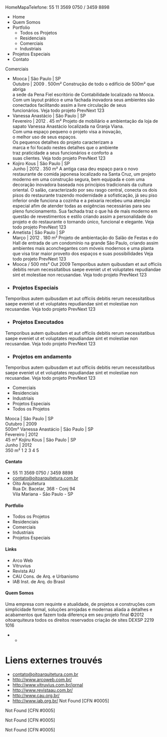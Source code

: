 HomeMapaTelefone: 55 11 3569 0750 / 3459 8898
  * Home
  * Quem Somos
  * Portfolio
    * Todos os Projetos
    * Residenciais
    * Comerciais
    * Industriais
  * Projetos Especiais
  * Contato


Comerciais 
  * Mooca | São Paulo | SP  
Outubro | 2009 . 500m²
Construção de todo o edifício de 500m² que abriga   
a sede da Pena Fiel escritório de Contabilidade localizado na Mooca. Com um layout prático e uma fachada inovadora seus ambientes são conectados facilitando assim a livre circulação de seus   
funcionários.
Veja todo projeto
PrevNext
123
  * Vanessa Anastácio | São Paulo | SP  
Fevereiro | 2012 . 45 m²
Projeto de mobiliário e ambientação da loja de   
sapato Vanessa Anastácio localizada na Granja Viana.  
Com uma espaço pequeno o projeto visa a inovação,   
o melhor uso de seus espaços.  
Os pequenos detalhes do projeto caracterizam a   
marca e foi focado nestes detalhes que o ambiente   
traz praticidade a seus funcionários e conforto a   
suas clientes.
Veja todo projeto
PrevNext
123
  * Kojiro Kous | São Paulo | SP  
Junho | 2012 . 350 m² 
A antiga casa deu espaço para o novo restaurante de comida japonesa localizado na Santa Cruz, um projeto moderno em uma construção segura, bem equipada e com uma decoração inovadora baseada nos princípios tradicionais da cultura oriental. O salão, caracterizado por seu rasgo central, conecta os dois pisos do restaurante trazendo modernidade a sofisticação, já seu piso inferior onde funciona a cozinha e a peixaria recebeu uma atenção especial afim de atender todas as exigências necessárias para seu pleno funcionamento. Sua fachada traz o que há de mais moderno em questão de revestimentos e estilo criando assim a personalidade do projeto e do restaurante o tornando único, funcional e elegante.
Veja todo projeto
PrevNext
123
  * Ametista | São Paulo | SP  
Março | 2012 . 180 m² 
Projeto de ambientação do Salão de Festas e do Hall de entrada de um condomínio na grande São Paulo, criando assim ambientes mais aconchegantes com móveis modernos e uma planta que visa tirar maior proveito dos espaços e suas possibilidades 
Veja todo projeto
PrevNext
123
  * Mooca / 500 mts² Out 2009
Temporibus autem quibusdam et aut officiis debitis rerum necessitatibus saepe eveniet ut et voluptates repudiandae sint et molestiae non recusandae.
Veja todo projeto
PrevNext
123
  * ###  Projetos Especiais
Temporibus autem quibusdam et aut officiis debitis rerum necessitatibus saepe eveniet ut et voluptates repudiandae sint et molestiae non recusandae.
Veja todo projeto
PrevNext
123
  * ###  Projetos Executados
Temporibus autem quibusdam et aut officiis debitis rerum necessitatibus saepe eveniet ut et voluptates repudiandae sint et molestiae non recusandae.
Veja todo projeto
PrevNext
123
  * ###  Projetos em andamento
Temporibus autem quibusdam et aut officiis debitis rerum necessitatibus saepe eveniet ut et voluptates repudiandae sint et molestiae non recusandae.
Veja todo projeto
PrevNext
123


  * Comerciais
  * Residenciais
  * Industriais
  * Projetos Especiais
  * Todos os Projetos


Mooca | São Paulo | SP  
Outubro | 2009  
500m²
Vanessa Anastácio | São Paulo | SP   
Fevereiro | 2012  
45 m²
Kojiru Kous | São Paulo | SP  
Junho | 2012  
350 m² 
1 2 3 4 5
#### Contato
  * 55 11 3569 0750 / 3459 8898
  * contato@oitoarquitetura.com.br
  * Oito Arquitetura  
Rua Dr. Bacelar, 368 - Conj 94  
Vila Mariana - São Paulo - SP


#### Portfolio
  * Todos os Projetos
  * Residenciais
  * Comerciais
  * Industriais
  * Projetos Especiais


#### Links
  * Arco Web 
  * Vitruvius 
  * Revista AU 
  * CAU Cons. de Arq. e Urbanismo
  * IAB Inst. de Arq. do Brasil


####  Quem Somos
Uma empresa com requinte e atualidade, de projetos e construções com simplicidade formal, soluções arrojadas e modernas aliada a detalhes e acabamentos que fazem toda diferença em seu projeto final
©2012 oitoarquiteura todos os direitos reservados
criação de sites DEXSP 2219 1016
  *   * 



# Liens externes trouvés
- contato@oitoarquitetura.com.br
- http://www.arcoweb.com.br/
- http://www.vitruvius.com.br/jornal
- http://www.revistaau.com.br/
- http://www.cau.org.br/
- http://www.iab.org.br/
Not Found [CFN #0005]

Not Found [CFN #0005]

Not Found [CFN #0005]

Not Found [CFN #0005]
